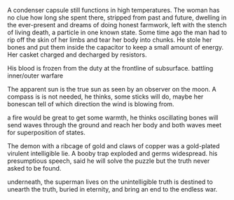 A condenser capsule still functions in high temperatures.                  The woman has no clue how long she spent there,
stripped from past and future, dwelling in the ever-present 
and dreams of doing honest farmwork, 
left with the stench of living death, a particle in one known state.
Some time ago the man 
had to rip off the skin of her limbs and tear her body into chunks.
He stole her bones and put them inside the capacitor
to keep a small amount of energy.
Her casket charged and decharged by resistors.

His blood is frozen from the duty at the frontline of subsurface.
battling inner/outer warfare

The apparent sun is the true sun as seen by an observer on the moon.
A compass is is not needed, he thinks, some sticks will do, maybe her bonescan tell of which direction the wind is blowing from. 

a fire would be great to get some warmth, he thinks 
oscillating bones will send waves through the ground and reach her body 
and both waves meet for superposition of states.

The demon with a ribcage of gold and claws of copper
was a gold-plated virulent intelligible lie. 
A booby trap exploded and germs widespread. 
his presumptious speech, said he will solve the puzzle
 but the truth never asked to be found. 


underneath, 
the superman lives on
the unintelligible truth
is destined to unearth the truth, buried in eternity, and bring an end to the endless war.


